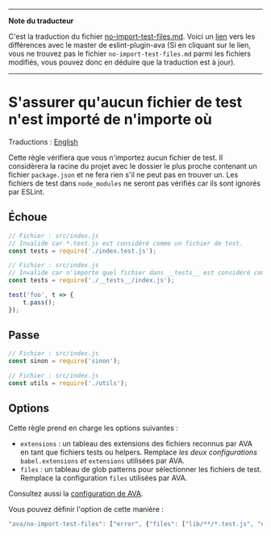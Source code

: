 ___
**Note du traducteur**

C'est la traduction du fichier [no-import-test-files.md](https://github.com/avajs/eslint-plugin-ava/blob/main/docs/rules/no-import-test-files.md). Voici un [lien](https://github.com/avajs/eslint-plugin-ava/compare/dee1802d39e22aec0915d5067062356f5abfbd84...main#diff-c26e96c5421817d5241b2075b652d8eb666e5a2ec15aeca3f3090b8e2d877c94) vers les différences avec le master de eslint-plugin-ava (Si en cliquant sur le lien, vous ne trouvez pas le fichier `no-import-test-files.md` parmi les fichiers modifiés, vous pouvez donc en déduire que la traduction est à jour).
___
# S'assurer qu'aucun fichier de test n'est importé de n'importe où

Traductions : [English](https://github.com/avajs/eslint-plugin-ava/blob/main/docs/rules/no-import-test-files.md)

Cette règle vérifiera que vous n'importez aucun fichier de test. Il considèrera la racine du projet avec le dossier le plus proche contenant un fichier `package.json` et ne fera rien s'il ne peut pas en trouver un. Les fichiers de test dans `node_modules` ne seront pas vérifiés car ils sont ignorés par ESLint.

## Échoue

```js
// Fichier : src/index.js
// Invalide car *.test.js est considéré comme un fichier de test.
const tests = require('./index.test.js');
```

```js
// Fichier : src/index.js
// Invalide car n'importe quel fichier dans __tests__ est considéré comme un fichier de test
const tests = require('./__tests__/index.js');

test('foo', t => {
	t.pass();
});
```

## Passe

```js
// Fichier : src/index.js
const sinon = require('sinon');

```

```js
// Fichier : src/index.js
const utils = require('./utils');
```

## Options

Cette règle prend en charge les options suivantes :

* `extensions` : un tableau des extensions des fichiers reconnus par AVA en tant que fichiers tests ou helpers. Remplace *les deux configurations* `babel.extensions` *et* `extensions` utilisées par AVA.
* `files` : un tableau de glob patterns pour sélectionner les fichiers de test. Remplace la configuration `files` utilisées par AVA.

Consultez aussi la [configuration de AVA](https://github.com/avajs/ava-docs/blob/main/fr_FR/docs/06-configuration.md#options).

Vous pouvez définir l'option de cette manière :

```js
"ava/no-import-test-files": ["error", {"files": ["lib/**/*.test.js", "utils/**/*.test.js"]}]
```
